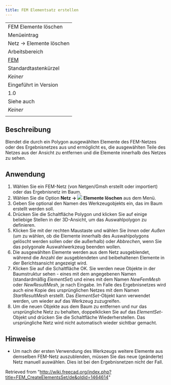 ```yaml
---
title: FEM Elementsatz erstellen
---
```

|  |
| --- |
| FEM Elemente löschen |
| Menüeintrag |
| Netz → Elemente löschen |
| Arbeitsbereich |
| [FEM](/FEM_Workbench/de "FEM Workbench/de") |
| Standardtastenkürzel |
| *Keiner* |
| Eingeführt in Version |
| 1.0 |
| Siehe auch |
| *Keiner* |
|  |

## Beschreibung

Blendet die durch ein Polygon ausgewählten Elemente des FEM-Netzes oder des Ergebnisnetzes aus und ermöglicht es, die ausgewählten Teile des Netzes aus der Ansicht zu entfernen und die Elemente innerhalb des Netzes zu sehen.

## Anwendung

1. Wählen Sie ein FEM-Netz (von Netgen/Gmsh erstellt oder importiert) oder das Ergebnisnetz im Baum.
2. Wählen Sie die Option **Netz → ![](/images/FEM_CreateElementsSet.svg) Elemente löschen** aus dem Menü.
3. Geben Sie optional den Namen des Werkzeugobjekts ein, das im Baum erstellt werden soll.
4. Drücken Sie die Schaltfläche Polygon und klicken Sie auf einige beliebige Stellen in der 3D-Ansicht, um das Auswahlpolygon zu definieren.
5. Klicken Sie mit der rechten Maustaste und wählen Sie *Innen* oder *Außen* (um zu wählen, ob die Elemente innerhalb des Auswahlpolygons gelöscht werden sollen oder die außerhalb) oder *Abbrechen*, wenn Sie das polygonale Auswahlwerkzeug beenden wollen.
6. Die ausgewählten Elemente werden aus dem Netz ausgeblendet, während die Anzahl der ausgeblendeten und beibehaltenen Elemente in der Berichtsansicht angezeigt wird.
7. Klicken Sie auf die Schaltfläche OK. Sie werden neue Objekte in der Baumstruktur sehen - eines mit dem angegebenen Namen (standardmäßig *ElementSet*) und eines mit dem Namen *NewFemMesh* oder *NewResultMesh*, je nach Eingabe. Im Falle des Ergebnisnetzes wird auch eine Kopie des ursprünglichen Netzes mit dem Namen *StartResultMesh* erstellt. Das *ElementSet*-Objekt kann verwendet werden, um wieder auf das Werkzeug zuzugreifen.
8. Um die neuen Objekte aus dem Baum zu entfernen und nur das ursprüngliche Netz zu behalten, doppelklicken Sie auf das *ElementSet*-Objekt und drücken Sie die Schaltfläche Wiederherstellen. Das ursprüngliche Netz wird nicht automatisch wieder sichtbar gemacht.

## Hinweise

* Um nach der ersten Verwendung des Werkzeugs weitere Elemente aus demselben FEM-Netz auszublenden, müssen Sie das neue (geänderte) Netz manuell auswählen. Dies ist bei den Ergebnisnetzen nicht der Fall.

Retrieved from "<http://wiki.freecad.org/index.php?title=FEM_CreateElementsSet/de&oldid=1464614>"